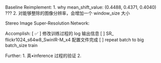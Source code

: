 Baseline Reimplement:
    1. why mean_shift_value: (0.4488, 0.4371, 0.4040) ???
    2. 对能够整除的图像分辨率，会增加一个 window_size 大小

Stereo Image Super-Resolution Network:

Accomplish:
    [ ✅ ] 修改训练过程的 log 输出信息
    [   ]  SR_ flickr1024_s64w8_SwinIR-M_x4 配置文件完成 
    [   ]  repeat batch to big batch_size train

Further:
    1. 真•inference 过程的验证
    2. 